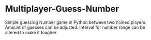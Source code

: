 # Multiplayer-Guess-Number
Simple guessing Number game in Python between two named players. 
Amount of guesses can be adjusted.
Interval for number range can be altered to make it tougher.
